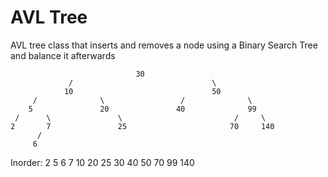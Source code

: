 # AVL Tree

AVL tree class that inserts and removes a node using a Binary Search Tree and balance it afterwards
                                                              
                                30                              
                 /                               \              
                10                               50             
         /              \                 /              \      
        5               20               40              99     
     /      \               \                         /     \   
    2       7               25                       70     140 
          /                                                    
         6                                                        

Inorder: 
2 5 6 7 10 20 25 30 40 50 70 99 140 
